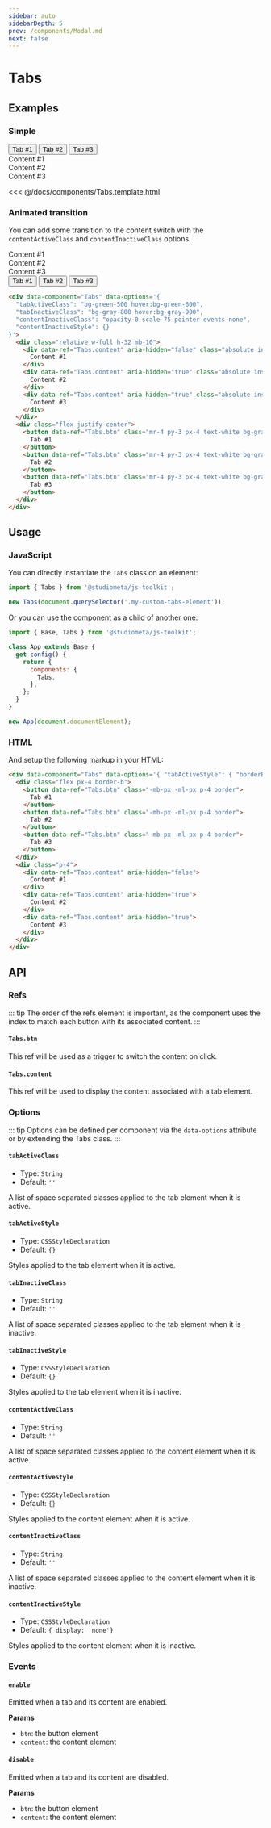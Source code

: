 ```yaml
---
sidebar: auto
sidebarDepth: 5
prev: /components/Modal.md
next: false
---
```


# Tabs

## Examples

### Simple

<Preview>
  <div data-component="Tabs" data-options='{ "debug": true, "tabActiveStyle": { "borderBottomColor": "#fff" } }'>
    <div class="flex px-10">
      <button data-ref="Tabs.btn" class="-mb-px -ml-px p-4 bg-white border">
        Tab #1
      </button>
      <button data-ref="Tabs.btn" class="-mb-px -ml-px p-4 bg-white border">
        Tab #2
      </button>
      <button data-ref="Tabs.btn" class="-mb-px -ml-px p-4 bg-white border">
        Tab #3
      </button>
    </div>
    <div class="p-10 bg-white border">
      <div data-ref="Tabs.content" aria-hidden="false">
        Content #1
      </div>
      <div data-ref="Tabs.content" aria-hidden="true">
        Content #2
      </div>
      <div data-ref="Tabs.content" aria-hidden="true">
        Content #3
      </div>
    </div>
  </div>
</Preview>

<<< @/docs/components/Tabs.template.html

### Animated transition

You can add some transition to the content switch with the `contentActiveClass` and `contentInactiveClass` options.


<Preview>
  <div data-component="Tabs" data-options='{ "tabActiveClass": "bg-green-500 hover:bg-green-600", "tabInactiveClass": "bg-gray-800 hover:bg-gray-900", "contentInactiveClass": "opacity-0 scale-75 pointer-events-none", "contentInactiveStyle": {} }'>
    <div class="relative w-full h-32 mb-10">
      <div data-ref="Tabs.content" aria-hidden="false" class="absolute inset-0 flex items-center justify-center bg-white shadow-xl rounded transform transition duration-500 ease-out-expo">
        Content #1
      </div>
      <div data-ref="Tabs.content" aria-hidden="true" class="absolute inset-0 flex items-center justify-center bg-white shadow-xl rounded transform transition duration-500 ease-out-expo">
        Content #2
      </div>
      <div data-ref="Tabs.content" aria-hidden="true" class="absolute inset-0 flex items-center justify-center bg-white shadow-xl rounded transform transition duration-500 ease-out-expo">
        Content #3
      </div>
    </div>
    <div class="flex justify-center">
      <button data-ref="Tabs.btn" class="mr-4 py-3 px-4 text-white bg-gray-800 hover:bg-gray-900 rounded transition duration-200 ">
        Tab #1
      </button>
      <button data-ref="Tabs.btn" class="mr-4 py-3 px-4 text-white bg-gray-800 hover:bg-gray-900 rounded transition duration-200 ">
        Tab #2
      </button>
      <button data-ref="Tabs.btn" class="mr-4 py-3 px-4 text-white bg-gray-800 hover:bg-gray-900 rounded transition duration-200 ">
        Tab #3
      </button>
    </div>
  </div>
</Preview>


```html
<div data-component="Tabs" data-options='{
  "tabActiveClass": "bg-green-500 hover:bg-green-600",
  "tabInactiveClass": "bg-gray-800 hover:bg-gray-900",
  "contentInactiveClass": "opacity-0 scale-75 pointer-events-none",
  "contentInactiveStyle": {}
}'>
  <div class="relative w-full h-32 mb-10">
    <div data-ref="Tabs.content" aria-hidden="false" class="absolute inset-0 flex items-center justify-center bg-white shadow-xl rounded transform transition duration-500 ease-out-expo">
      Content #1
    </div>
    <div data-ref="Tabs.content" aria-hidden="true" class="absolute inset-0 flex items-center justify-center bg-white shadow-xl rounded transform transition duration-500 ease-out-expo">
      Content #2
    </div>
    <div data-ref="Tabs.content" aria-hidden="true" class="absolute inset-0 flex items-center justify-center bg-white shadow-xl rounded transform transition duration-500 ease-out-expo">
      Content #3
    </div>
  </div>
  <div class="flex justify-center">
    <button data-ref="Tabs.btn" class="mr-4 py-3 px-4 text-white bg-gray-800 hover:bg-gray-900 rounded transition duration-200 ">
      Tab #1
    </button>
    <button data-ref="Tabs.btn" class="mr-4 py-3 px-4 text-white bg-gray-800 hover:bg-gray-900 rounded transition duration-200 ">
      Tab #2
    </button>
    <button data-ref="Tabs.btn" class="mr-4 py-3 px-4 text-white bg-gray-800 hover:bg-gray-900 rounded transition duration-200 ">
      Tab #3
    </button>
  </div>
</div>
```

## Usage

### JavaScript

You can directly instantiate the `Tabs` class on an element:

```js
import { Tabs } from '@studiometa/js-toolkit';

new Tabs(document.querySelector('.my-custom-tabs-element'));
```

Or you can use the component as a child of another one:

```js
import { Base, Tabs } from '@studiometa/js-toolkit';

class App extends Base {
  get config() {
    return {
      components: {
        Tabs,
      },
    };
  }
}

new App(document.documentElement);
```

### HTML

And setup the following markup in your HTML:

```html
<div data-component="Tabs" data-options='{ "tabActiveStyle": { "borderBottomColor": "#fff" } }'>
  <div class="flex px-4 border-b">
    <button data-ref="Tabs.btn" class="-mb-px -ml-px p-4 border">
      Tab #1
    </button>
    <button data-ref="Tabs.btn" class="-mb-px -ml-px p-4 border">
      Tab #2
    </button>
    <button data-ref="Tabs.btn" class="-mb-px -ml-px p-4 border">
      Tab #3
    </button>
  </div>
  <div class="p-4">
    <div data-ref="Tabs.content" aria-hidden="false">
      Content #1
    </div>
    <div data-ref="Tabs.content" aria-hidden="true">
      Content #2
    </div>
    <div data-ref="Tabs.content" aria-hidden="true">
      Content #3
    </div>
  </div>
</div>
```

## API

### Refs

::: tip
The order of the refs element is important, as the component uses the index to match each button with its associated content.
:::

#### `Tabs.btn`

This ref will be used as a trigger to switch the content on click.

#### `Tabs.content`

This ref will be used to display the content associated with a tab element.

### Options

::: tip
Options can be defined per component via the `data-options` attribute or by extending the Tabs class.
:::

#### `tabActiveClass`

- Type: `String`
- Default: `''`

A list of space separated classes applied to the tab element when it is active.

#### `tabActiveStyle`

- Type: `CSSStyleDeclaration`
- Default: `{}`

Styles applied to the tab element when it is active.

#### `tabInactiveClass`

- Type: `String`
- Default: `''`

A list of space separated classes applied to the tab element when it is inactive.

#### `tabInactiveStyle`

- Type: `CSSStyleDeclaration`
- Default: `{}`

Styles applied to the tab element when it is inactive.

#### `contentActiveClass`

- Type: `String`
- Default: `''`

A list of space separated classes applied to the content element when it is active.

#### `contentActiveStyle`

- Type: `CSSStyleDeclaration`
- Default: `{}`

Styles applied to the content element when it is active.

#### `contentInactiveClass`

- Type: `String`
- Default: `''`

A list of space separated classes applied to the content element when it is inactive.

#### `contentInactiveStyle`

- Type: `CSSStyleDeclaration`
- Default: ```{ display: 'none'}```

Styles applied to the content element when it is inactive.

### Events

#### `enable`

Emitted when a tab and its content are enabled.

**Params**
- `btn`: the button element
- `content`: the content element

#### `disable`

Emitted when a tab and its content are disabled.

**Params**
- `btn`: the button element
- `content`: the content element
